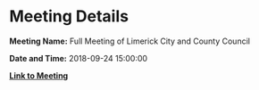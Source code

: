 # Meeting Details

**Meeting Name:** Full Meeting of Limerick City and County Council

**Date and Time:** 2018-09-24 15:00:00

**[Link to Meeting](https://www.limerick.ie/council/whats-on/full-meeting-limerick-city-and-county-council-24)**
